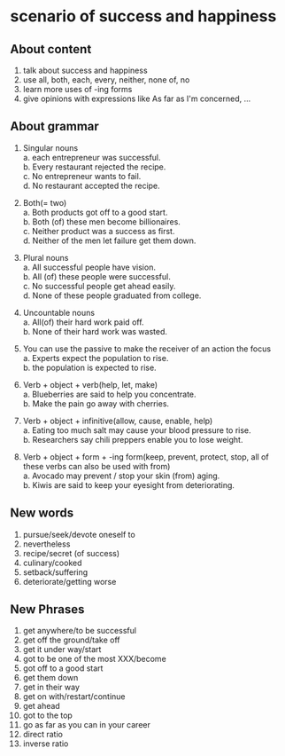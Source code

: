 # scenario of success and happiness

## About content

1. talk about success and happiness
2. use all, both, each, every, neither, none of, no
3. learn more uses of -ing forms
4. give opinions with expressions like As far as I'm concerned, ...

## About grammar

1. Singular nouns  
    a. each entrepreneur was successful.  
    b. Every restaurant rejected the recipe.  
    c. No entrepreneur wants to fail.  
    d. No restaurant accepted the recipe.

2. Both(= two)  
    a. Both products got off to a good start.  
    b. Both (of) these men become billionaires.  
    c. Neither product was a success as first.  
    d. Neither of the men let failure get them down.  

3. Plural nouns  
    a. All successful people have vision.  
    b. All (of) these people were successful.  
    c. No successful people get ahead easily.  
    d. None of these people graduated from college.  

4. Uncountable nouns  
    a. All(of) their hard work paid off.  
    b. None of their hard work was wasted.  

5. You can use the passive to make the receiver of an action the focus  
    a. Experts expect the population to rise.  
    b. the population is expected to rise.  

6. Verb + object + verb(help, let, make)  
    a. Blueberries are said to help you concentrate.  
    b. Make the pain go away with cherries.  

7. Verb + object + infinitive(allow, cause, enable, help)  
    a. Eating too much salt may cause your blood pressure to rise.  
    b. Researchers say chili preppers enable you to lose weight.  

8. Verb + object + form + -ing form(keep, prevent, protect, stop, all of these verbs can also be used with from)  
    a. Avocado may prevent / stop your skin (from) aging.  
    b. Kiwis are said to keep your eyesight from deteriorating.  

## New words

1. pursue/seek/devote oneself to
2. nevertheless
3. recipe/secret (of success)
4. culinary/cooked
5. setback/suffering
6. deteriorate/getting worse

## New Phrases

1. get anywhere/to be successful
2. get off the ground/take off
3. get it under way/start
4. got to be one of the most XXX/become
5. got off to a good start
6. get them down
7. get in their way
8. get on with/restart/continue
9. get ahead
10. got to the top
11. go as far as you can in your career
12. direct ratio
13. inverse ratio
